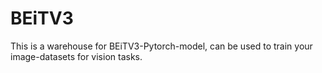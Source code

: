 # BEiTV3
This is a warehouse for BEiTV3-Pytorch-model, can be used to train your image-datasets for vision tasks.
